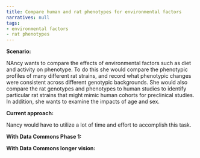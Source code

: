 ```yaml
---
title: Compare human and rat phenotypes for environmental factors
narratives: null
tags:
- environmental factors
- rat phenotypes
---
```

**Scenario:**

NAncy wants to compare the effects of environmental factors such as diet and activity on phenotype. To do this she would compare the phenotypic profiles of many different rat strains, and record what phenotypic changes were consistent across different genotypic backgrounds. She would also compare the rat genotypes and phenotypes to human studies to identify particular rat strains that might mimic human cohorts for preclinical studies. In addition, she wants to examine the impacts of age and sex.

**Current approach:**

Nancy would have to utilize a lot of time and effort to accomplish this task.

**With Data Commons Phase 1:**



**With Data Commons longer vision:**
